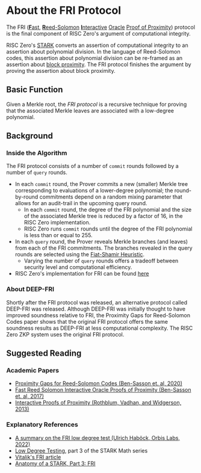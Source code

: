# About the FRI Protocol 
The FRI ([**F**ast](about-ntts-and-fourier.md), [**R**eed-Solomon](about-rs-codes.md) [**I**nteractive](https://en.wikipedia.org/wiki/Interactive_proof_system) [Oracle](https://en.wikipedia.org/wiki/Oracle_machine) [Proof of Proximity](https://privacytools.seas.harvard.edu/files/privacytools/files/stoc283fp-rothblum.pdf)) protocol is the final component of RISC Zero's argument of computational integrity. 

RISC Zero's [STARK](about-starks.md) converts an assertion of computational integrity to an assertion about polynomial division. In the language of Reed-Solomon codes, this assertion about polynomial division can be re-framed as an assertion about [block proximity](https://en.wikipedia.org/wiki/Hamming_distance). The FRI protocol finishes the argument by proving the assertion about block proximity. 

## Basic Function
Given a Merkle root, the *FRI protocol*  is a recursive technique for proving that the associated Merkle leaves are associated with a low-degree polynomial.

## Background
### Inside the Algorithm
The FRI protocol consists of a number of `commit` rounds followed by a number of `query` rounds. 
- In each `commit` round, the Prover commits a new (smaller) Merkle tree corresponding to evaluations of a lower-degree polynomial; the round-by-round commitments depend on a random mixing parameter that allows for an audit-trail in the upcoming query round. 
  - In each `commit` round, the degree of the FRI polynomial and the size of the associated Merkle tree is reduced by a factor of 16, in the RISC Zero implementation.
  - RISC Zero runs `commit` rounds until the degree of the FRI polynomial is less than or equal to 255. 
- In each `query` round, the Prover reveals Merkle branches (and leaves) from each of the FRI commitments. The branches revealed in the query rounds are selected using the [Fiat-Shamir Heuristic](https://en.wikipedia.org/wiki/Fiat%E2%80%93Shamir_heuristic). 
  - Varying the number of `query` rounds offers a tradeoff between security level and computational efficiency. 
- RISC Zero's implementation for FRI can be found [here](https://github.com/risc0/risc0/blob/main/risc0/zkp/rust/src/prove/fri.rs)
### About DEEP-FRI
Shortly after the FRI protocol was released, an alternative protocol called DEEP-FRI was released. Although DEEP-FRI was initially thought to have improved soundness relative to FRI, the Proximity Gaps for Reed-Solomon Codes paper shows that the original FRI protocol offers the same soundness results as DEEP-FRI at less computational complexity. The RISC Zero ZKP system uses the original FRI protocol. 

## Suggested Reading
### Academic Papers
- [Proximity Gaps for Reed-Solomon Codes (Ben-Sasson et. al, 2020)](https://eprint.iacr.org/2020/654.pdf)
- [Fast Reed Solomon Interactive Oracle Proofs of Proximity (Ben-Sasson et. al, 2017)](https://drops.dagstuhl.de/opus/volltexte/2018/9018/pdf/LIPIcs-ICALP-2018-14.pdf) 
- [Interactive Proofs of Proximity (Rothblum, Vadhan, and Widgerson, 2013)](https://guyrothblum.files.wordpress.com/2014/11/rvw13.pdf)
### Explanatory References
- [A summary on the FRI low degree test (Ulrich Haböck, Orbis Labs, 2022)](https://eprint.iacr.org/2022/1216.pdf)
- [Low Degree Testing](https://medium.com/starkware/low-degree-testing-f7614f5172db), part 3 of the STARK Math series
- [Vitalik's FRI article](https://vitalik.ca/general/2017/11/22/starks_part_2.html)
- [Anatomy of a STARK, Part 3: FRI](https://aszepieniec.github.io/stark-anatomy/fri)

